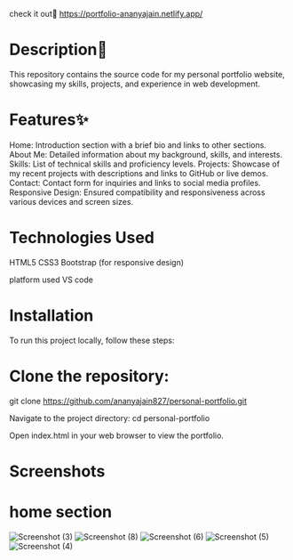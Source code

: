 check it out🚀 https://portfolio-ananyajain.netlify.app/



# Description🌟
This repository contains the source code for my personal portfolio website, showcasing my skills, projects, and experience in web development.

# Features✨
Home: Introduction section with a brief bio and links to other sections.
About Me: Detailed information about my background, skills, and interests.
Skills: List of technical skills and proficiency levels.
Projects: Showcase of my recent projects with descriptions and links to GitHub or live demos.
Contact: Contact form for inquiries and links to social media profiles.
Responsive Design: Ensured compatibility and responsiveness across various devices and screen sizes.

# Technologies Used
HTML5
CSS3
Bootstrap (for responsive design)

platform used
VS code

# Installation
To run this project locally, follow these steps:

# Clone the repository:
git clone https://github.com/ananyajain827/personal-portfolio.git

Navigate to the project directory:
cd personal-portfolio

Open index.html in your web browser to view the portfolio.

# Screenshots
# home section
![Screenshot (3)](https://github.com/ananyajain827/codsoft/assets/134041171/1134e416-a516-4892-84fd-ee0a83bcd71d)
![Screenshot (8)](https://github.com/ananyajain827/codsoft/assets/134041171/6993da97-01a9-461d-990e-9c67dc869911)
![Screenshot (6)](https://github.com/ananyajain827/codsoft/assets/134041171/8b16725b-f83e-42e6-b923-a16eb012eade)
![Screenshot (5)](https://github.com/ananyajain827/codsoft/assets/134041171/0d987dc1-eddd-4b67-829a-dd5a7f6bfb5c)
![Screenshot (4)](https://github.com/ananyajain827/codsoft/assets/134041171/f03e0cff-0dd8-4f1c-98e4-109bf880e8c0)
